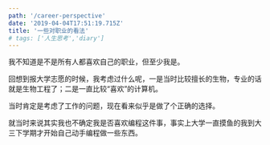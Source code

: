 ```yaml
---
path: '/career-perspective'
date: '2019-04-04T17:51:19.715Z'
title: '一些对职业的看法'
# tags: ['人生思考','diary']
---
```


我不知道是不是所有人都喜欢自己的职业，但至少我是。

回想到报大学志愿的时候，我考虑过什么呢，一是当时比较擅长的生物，专业的话就是生物工程了；二是一直比较“喜欢”的计算机。

当时肯定是考虑了工作的问题，现在看来似乎是做了个正确的选择。

就当时来说其实我也不确定我是否喜欢编程这件事，事实上大学一直摸鱼的我到大三下学期才开始自己动手编程做一些东西。